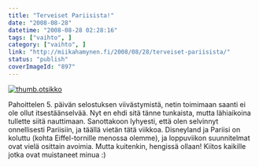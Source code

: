 ```yaml
---
title: "Terveiset Pariisista!"
date: "2008-08-28"
datetime: "2008-08-28 02:28:16"
tags: ["vaihto", ]
category: ["vaihto", ]
link: "http://miikahamynen.fi/2008/08/28/terveiset-pariisista/"
status: "publish"
coverImageId: "897"
---
```


[![](/uploads/2008/08/thumb.otsikko1.jpg "thumb.otsikko")](http://miikahamynen.fi/2008/08/28/terveiset-pariisista/thumb-otsikko-26/)

Pahoittelen 5. päivän selostuksen viivästymistä, netin toimimaan saanti ei ole ollut itsestäänselvää. Nyt en ehdi sitä tänne tunkaista, mutta lähiaikoina tullette siitä nauttimaan. Sanottakoon lyhyesti, että olen selvinnyt onnellisesti Pariisiin, ja täällä vietän tätä viikkoa. Disneyland ja Pariisi on koluttu (kohta Eiffel-tornille menossa olemme), ja loppuviikon suunnitelmat ovat vielä osittain avoimia. Mutta kuitenkin, hengissä ollaan! Kiitos kaikille jotka ovat muistaneet minua :)
